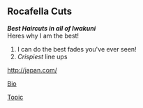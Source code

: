Rocafella Cuts
---
***Best Haircuts in all of Iwakuni***  
Heres why I am the best!
1. I can do the best fades you've ever seen!
2. *Crispiest* line ups  

<http://japan.com/>

[Bio](bio)


[Topic](topic)
